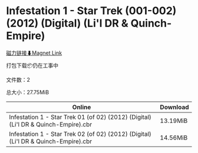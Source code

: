 # Infestation 1 - Star Trek (001-002) (2012) (Digital) (Li'l DR & Quinch-Empire)

[磁力链接⬇Magnet Link](magnet:?xt=urn:btih:6edbacde38fb706ca391fab4d8a552135a96a830&dn=Infestation%201%20-%20Star%20Trek%20%28001-002%29%20%282012%29%20%28Digital%29%20%28Li%27l%20DR%20%26%20Quinch-Empire%29)

打包下载📦仍在工事中

文件数：2

总大小：27.75MiB

Online | Download
--- | ---
Infestation 1 - Star Trek 01 (of 02) (2012) (Digital) (Li'l DR & Quinch-Empire).cbr | 13.19MiB
Infestation 1 - Star Trek 02 (of 02) (2012) (Digital) (Li'l DR & Quinch-Empire).cbr | 14.56MiB